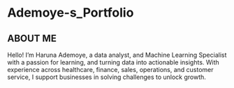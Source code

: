 # Ademoye-s_Portfolio
## ABOUT ME
Hello! I’m Haruna Ademoye, a data analyst, and Machine Learning Specialist with a passion for learning, and turning data into actionable insights. With experience across healthcare, finance, sales, operations, and customer service, I support businesses in solving challenges to unlock growth. 
